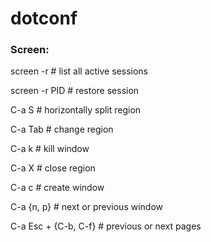 # dotconf

### Screen:

  screen -r # list all active sessions

  screen -r PID # restore session

  
  C-a S # horizontally split region

  C-a Tab # сhange region

  C-a k # kill window
  
  C-a X # close region
  
  
  C-a c # create window

  C-a {n, p} # next or previous window
  
  C-a Esc + {C-b, C-f} # previous or next pages
